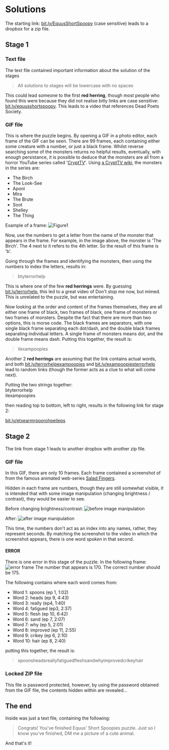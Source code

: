 # Solutions

The starting link: [bit.ly/EquusShortSpoopy](https://bit.ly/EquusShortSpoopy) (case sensitive) leads to a dropbox for a zip file.

## Stage 1

### Text file
The text file contained important information about the solution of the stages
> All solutions to stages will be lowercase with no spaces

This could lead someone to the first **red herring**, though most people who found this were because they did not realise bitly links are case sensitive: [bit.ly/equusshortspoopy](https://bit.ly/equusshortspoopy). This leads to a video that references Dead Poets Society.

### GIF file
This is where the puzzle begins. By opening a GIF in a photo editor, each frame of the GIF can be seen. There are 99 frames, each containing either some creature with a number, or just a black frame. Whilst reverse searching some of the monsters returns no helpful results, eventually, with enough persistance, it is possible to deduce that the monsters are all from a horror YouTube series called '[CryptTV](https://www.youtube.com/crypttv)'.
Using [a CryptTV wiki](https://crypttv.fandom.com/wiki/Category:Monsters), the monsters in the series are:
* The Birch
* The Look-See
* Aponi
* Mira
* The Brute
* Soot
* Shelley
* The Thing

Example of a frame:
![Figure1](https://cdn.discordapp.com/attachments/495529780251459584/648433501024026629/unknown.png)

Now, use the numbers to get a letter from the name of the monster that appears in the frame. For example, in the image above, the monster is 'The Birch'. The 4 next to it refers to the 4th letter. So the result of this frame is 'b'.

Going through the frames and identifying the monsters, then using the numbers to index the letters, results in:
> btyterrorhelp 

This is where one of the few **red herrings** were. By guessing [bit.ly/terrorhelp](https://bit.ly/terrorhelp), this led to a great video of Don't stop me now, but mimed. This is unrelated to the puzzle, but was entertaining.

Now looking at the order and content of the frames themselves, they are all either one frame of black, two frames of black, one frame of monsters or two frames of monsters. Despite the fact that there are more than two options, this is morse code.
The black frames are separators, with one single black frame separating each dot/dash, and the double black frames separating individual letters. A single frame of monsters means dot, and the double frame means dash.
Putting this together, the result is: 
> ilexampoopies

Another 2 **red herrings** are assuming that the link contains actual words, and both [bit.ly/terrorhelpexampoopies](https://bit.ly/terrorhelpexampoopies) and [bit.ly/exampoopiesterrorhelp](https://bit.ly/exampoopiesterrorhelp) lead to random links (though the former acts as a clue to what will come next).

Putting the two strings together:  
btyterrorhelp  
ilexampoopies

then reading top to bottom, left to right, results in the following link for stage 2:

[bit.ly/etxearmrpoorohpeileps](https://bit.ly/etxearmrpoorohpeileps)

## Stage 2

The link from stage 1 leads to another dropbox with another zip file.

### GIF file
In this GIF, there are only 10 frames. Each frame contained a screenshot of from the famous animated web-series [Salad Fingers](https://www.youtube.com/watch?v=OWBFKL6H7rI&list=PL9383CC2C6DBD902F).

Hidden in each frame are numbers, though they are still somewhat visible, it is intended that with some image manipulation (changing brightness / contrast), they would be easier to see.

Before changing brightness/contrast:
![before image manipulation](https://cdn.discordapp.com/attachments/495529780251459584/648445675981242371/unknown.png)

After:
![after image manipulation](https://cdn.discordapp.com/attachments/495529780251459584/648446858171252746/unknown.png)

This time, the numbers don't act as an index into any names, rather, they represent seconds. By matching the screenshot to the video in which the screenshot appears, there is one word *spoken* in that second. 

#### ERROR
There is one error in this stage of the puzzle.
In the following frame:
![error frame](https://cdn.discordapp.com/attachments/495529780251459584/648448954706690048/unknown.png)
The number that appears is 170. The correct number should be 175.

The following contains where each word comes from:
* Word 1: spoons (ep 1, 1:02)
* Word 2: heads (ep 9, 4:43)
* Word 3: really (ep4, 1:40)
* Word 4: fatigued (ep3, 2:37)
* Word 5: flesh (ep 10, 6:42)
* Word 6: sand (ep 7, 2:07)
* Word 7: why (ep 5, 2:01)
* Word 8: improved (ep 11, 2:55)
* Word 9: crikey (ep 6, 2:10)
* Word 10: hair (ep 8, 2:40)

putting this together, the result is:  
> spoonsheadsreallyfatiguedfleshsandwhyimprovedcrikeyhair

### Locked ZIP file
This file is password protected, however, by using the password obtained from the GIF file, the contents hidden within are revealed...

## The end
Inside was just a text file, containing the following:  
>Congrats! You've finished Equus' Short Spoopies puzzle.
Just so I know you've finished, DM me a picture of a cute animal.

And that's it!
